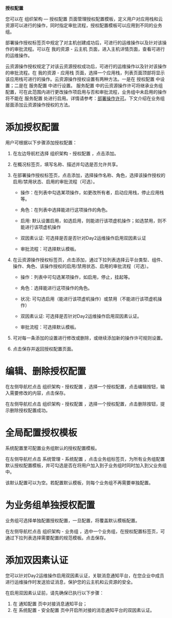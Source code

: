 
**授权配置**

您可以在 组织架构 — 授权配置 页面管理授权配置模板，定义用户对应用栈和云资源可以进行的操作，同时指定审批流程，授权配置模板可以应用到不同的业务组。

部署操作授权标签页中规定了对主机创建成功后，可进行的运维操作以及针对该操作的审批流程。可以在 我的资源 - 云主机 页面，进入主机详情页面，查看可进行的运维操作。

云资源操作授权规定了对该云资源授权成功后，可进行的运维操作以及针对该操作的审批流程。在 我的资源 - 应用栈 页面，选择一个应用栈，列表页面顶部将显示该应用栈可进行的操作。云资源操作授权设置有两种方法。一是在 授权配置 中设置；二是在 服务配置 中进行设置。 服务配置 中的云资源操作许可将继承业务组配置，可在此范围内进行更改操作项启用与否和审批流程，业务组中未启用的操作将不能在 服务配置 处进行启用。详情请参考：[部署操作许可](https://cloudchef.github.io/doc/AdminDoc/05服务建模/服务配置.html#部署操作许可)。下文介绍在业务组层面添加云资源操作授权的方法。

# 添加授权配置

用户可根据以下步骤添加授权配置：

1.  在左边导航栏选择 组织架构 - 授权配置 ，点击添加。

2.  在概况标签页，填写名称、描述并勾选是否允许共享。

3.  在部署操作授权标签页，点击添加，选择操作名称、角色，选择该操作授权的启用/禁用状态、启用的审批流程（可选）。

    + 操作：在列表中勾选某项操作，如更改所有者，启动应用栈，停止应用栈等。

    + 角色：在列表中选择能进行这项操作的角色。

    + 启用: 默认设置启用，如选启用，则能进行该项虚机操作；如选禁用，则不能进行该项虚机操作

    + 双因素认证: 可选择是否是否针对Day2运维操作启用双因素认证

    + 审批流程：可选择默认模板。

4.  在云资源操作授权标签页，点击添加，通过下拉列表选择云平台类型、组件、操作、角色、该操作授权的启用/禁用状态、启用的审批流程（可选）。

    + 操作：列表中可勾选某项操作，如启用，停止，挂起等。

    + 角色：选择能进行这项操作的角色。

    + 状况: 可勾选启用（能进行该项虚机操作）或禁用（不能进行该项虚机操作）

    + 双因素认证: 可选择是否针对Day2运维操作启用双因素认证。

    + 审批流程：可选择默认模板。

5.  可对每一条添加的设置进行修改或删除，或继续添加新的操作许可规则设置。

6.  点击保存并返回授权配置页面。






# 编辑、删除授权配置

在左侧导航栏点击 组织架构 - 授权配置 ，选择一个授权配置，点击编辑按钮，输入需要修改的内容，点击保存。

在左侧导航栏点击 组织架构 - 授权配置 ，选择一个授权配置，点击删除按钮，提示删除授权配置成功。

# 全局配置授权模板

系统配置里可配置业务组默认的授权配置模板。

在左侧导航栏点击 系统管理 - 系统配置 ，点击业务组标签页，为所有业务组配置默认授权配置模板，并可勾选是否在将用户加入到子业务组时同时加入到父业务组中。

该默认配置可以为空。若配置默认模板，则每个业务组不再需要单独配置。


# 为业务组单独授权配置

业务组可选择单独配置授权配置，一旦配置，将覆盖默认模板配置。

在左侧导航栏点击 组织架构 - 业务组 ，选中一个业务组，在授权配置标签页，可通过下拉列表选择需要配置的规范模板。点击保存。

# 添加双因素认证

您可以针对Day2运维操作启用双因素认证，关联消息通知平台，在您企业中成员进行运维操作时发送验证消息，保护您的云主机和云资源的安全。

在启用双因素认证前，请先确保已执行以下步骤：
  1. 在 通知配置 页中对接消息通知平台；
  2. 在 系统配置 - 安全配置 页中开启所对接的消息通知平台的双因素认证。
